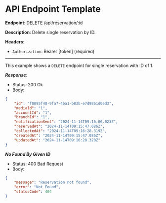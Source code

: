 # API Endpoint Template

**Endpoint**:
DELETE /api/reservation/:id

**Description**: Delete single reservation by ID.

**Headers**:
- `Authorization`: Bearer [token] (required)

---

This example shows a `DELETE` endpoint for single reservation with ID of 1.

***Response***:

- Status: 200 Ok
- Body:

```json
{
    "id": "f8095f48-9fa7-4ba1-b83b-e7d9861d0ed3",
    "mediaId": "1",
    "accountId": "1",
    "branchId": "1",
    "notificationSent": "2024-11-14T09:16:06.023Z",
    "reservedAt": "2024-11-14T09:15:47.086Z",
    "collectedAt": "2024-11-14T09:16:28.319Z",
    "createdAt": "2024-11-14T09:15:47.086Z",
    "updatedAt": "2024-11-14T09:16:28.320Z"
}
```

***No Found By Given ID***

- Status: 400 Bad Request
- Body:

```json
{
    "message": "Reservation not found",
    "error": "Not Found",
    "statusCode": 404
}
```